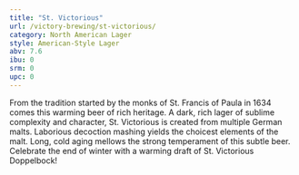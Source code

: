 ```yaml
---
title: "St. Victorious"
url: /victory-brewing/st-victorious/
category: North American Lager
style: American-Style Lager
abv: 7.6
ibu: 0
srm: 0
upc: 0
---
```

From the tradition started by the monks of St. Francis of Paula in 1634 comes this warming beer of rich heritage. A dark, rich lager of sublime complexity and character, St. Victorious is created from multiple German malts. Laborious decoction mashing yields the choicest elements of the malt. Long, cold aging mellows the strong temperament of this subtle beer. Celebrate the end of winter with a warming draft of St. Victorious Doppelbock!
